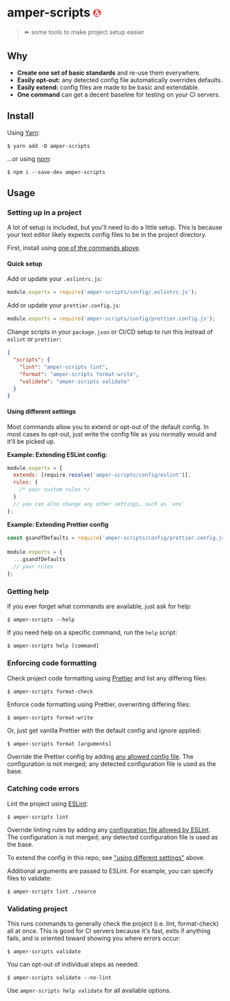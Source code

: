 # amper-scripts ![](.repo/gsandf-small.png)

> ⏩ some tools to make project setup easier

## Why

- **Create one set of basic standards** and re-use them everywhere.
- **Easily opt-out:** any detected config file automatically overrides defaults.
- **Easily extend:** config files are made to be basic and extendable.
- **One command** can get a decent baseline for testing on your CI servers.

## Install

Using [Yarn](https://yarnpkg.com/):

```shell
$ yarn add -D amper-scripts
```

…or using [npm](https://www.npmjs.com/):

```shell
$ npm i --save-dev amper-scripts
```

## Usage

### Setting up in a project

A lot of setup is included, but you'll need to do a little setup. This is
because your text editor likely expects config files to be in the project
directory.

First, install using [one of the commands above](#Install).

#### Quick setup

Add or update your `.eslintrc.js`:

```js
module.exports = require('amper-scripts/config/.eslintrc.js');
```

Add or update your `prettier.config.js`:

```js
module.exports = require('amper-scripts/config/prettier.config.js');
```

Change scripts in your `package.json` or CI/CD setup to run this instead of
`eslint` or `prettier`:

```json
{
  "scripts": {
    "lint": "amper-scripts lint",
    "format": "amper-scripts format-write",
    "validate": "amper-scripts validate"
  }
}
```

#### Using different settings

Most commands allow you to extend or opt-out of the default config. In most
cases to opt-out, just write the config file as you normally would and it'll be
picked up.

**Example: Extending ESLint config:**

```js
module.exports = {
  extends: [require.resolve('amper-scripts/config/eslint')],
  rules: {
    /* your custom rules */
  }
  // you can also change any other settings, such as `env`
};
```

**Example: Extending Prettier config**

```js
const gsandfDefaults = require('amper-scripts/config/prettier.config.js');

module.exports = {
  ...gsandfDefaults
  // your rules
};
```

### Getting help

If you ever forget what commands are available, just ask for help:

```shell
$ amper-scripts --help
```

If you need help on a specific command, run the `help` script:

```shell
$ amper-scripts help [command]
```

### Enforcing code formatting

Check project code formatting using [Prettier](https://prettier.io/) and list
any differing files:

```shell
$ amper-scripts format-check
```

Enforce code formatting using Prettier, overwriting differing files:

```shell
$ amper-scripts format-write
```

Or, just get vanilla Prettier with the default config and ignore applied:

```shell
$ amper-scripts format [arguments]
```

Override the Prettier config by adding [any allowed config
file](https://prettier.io/docs/en/configuration.html). The configuration is not
merged; any detected configuration file is used as the base.

### Catching code errors

Lint the project using [ESLint](https://eslint.org/):

```shell
$ amper-scripts lint
```

Override linting rules by adding any [configuration file allowed by
ESLint](https://eslint.org/docs/user-guide/configuring#configuration-file-formats).
The configuration is not merged; any detected configuration file is used as the
base.

To extend the config in this repo, see ["using different
settings"](#Using-different-settings) above.

Additional arguments are passed to ESLint. For example, you can specify files to
validate:

```shell
$ amper-scripts lint ./source
```

### Validating project

This runs commands to generally check the project (i.e. lint, format-check) all
at once. This is good for CI servers because it's fast, exits if anything fails,
and is oriented toward showing you where errors occur:

```shell
$ amper-scripts validate
```

You can opt-out of individual steps as needed:

```shell
$ amper-scripts validate --no-lint
```

Use `amper-scripts help validate` for all available options.
